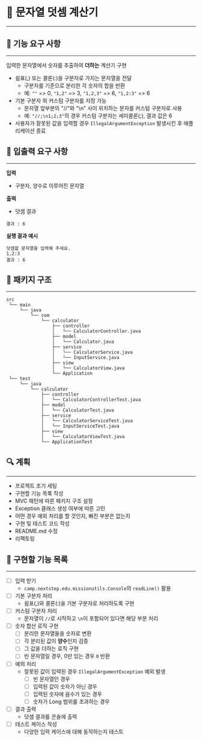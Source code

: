 # 🧮 문자열 덧셈 계산기

- - -

## 🚀 기능 요구 사항

- - -

입력한 문자열에서 숫자를 추출하여 **더하는** 계산기 구현

- 쉼표(,) 또는 콜론(:)을 구분자로 가지는 문자열을 전달
    - 구분자를 기준으로 분리한 각 숫자의 합을 반환
    - 예: `""` => 0, `"1,2"` => 3, `"1,2,3"` => 6, `"1,2:3"` => 6
- 기본 구분자 외 커스텀 구분자를 지정 가능
    - 문자열 앞부분의 "//"와 "\n" 사이 위치하는 문자를 커스텀 구분자로 사용
    - 예: `"//;\n1;2;3"`의 경우 커스텀 구분자는 세미콜론(;), 결과 값은 6
- 사용자가 잘못된 값을 입력할 경우 `IllegalArgumentException` 발생시킨 후 애플리케이션 종료

## 📡 입출력 요구 사항

- - -

**입력**

- 구분자, 양수로 이루어진 문자열

**출력**

- 덧셈 결과

```
결과 : 6
```

**실행 결과 예시**

```
덧셈할 문자열을 입력해 주세요.
1,2:3
결과 : 6
```

## 📂 패키지 구조

- - -

```
src
 └── main
     └── java
         └── com
             └── calculator
                 ├── controller
                 │   └── CalculatorController.java
                 ├── model
                 │   └── Calculator.java
                 ├── service
                 │   └── CalculatorService.java
                 │   └── InputService.java
                 ├── view
                 │   └── CalculatorView.java
                 └── Application
 └── test
     └── java
         └── calculator
             ├── controller
             │   └── CalculatorControllerTest.java
             ├── model
             │   └── CalculatorTest.java
             ├── service
             │   └── CalculatorServiceTest.java
             │   └── InputServiceTest.java
             ├── view
             │   └── CalculatorViewTest.java
             └── ApplicationTest

```

## 🔍 계획

- - -

- 프로젝트 초기 세팅
- 구현할 기능 목록 작성
- MVC 패턴에 따른 패키지 구조 설정
- Exception 클래스 생성 여부에 따른 고민
- 어떤 경우 예외 처리를 할 것인지, 빠진 부분은 없는지
- 구현 및 테스트 코드 작성
- README.md 수정
- 리팩토링

## 📝 구현할 기능 목록

- - -

- [ ] 입력 받기
    - `camp.nextstep.edu.missionutils.Console`의 `readLine()` 활용
- [ ] 기본 구분자 처리
    - 쉼표(,)와 콜론(:)을 기본 구분자로 처리하도록 구현
- [ ] 커스텀 구분자 처리
    - 문자열이 `//`로 시작하고 `\n`이 포함되어 있다면 해당 부분 처리
- [ ] 숫자 합산 로직 구현
    - [ ] 분리한 문자열들을 숫자로 변환
    - [ ] 각 분리된 값이 **양수**인지 검증
    - [ ] 그 값을 더하는 로직 구현
    - [ ] 빈 문자열일 경우, 0만 있는 경우 `0` 반환
- [ ] 예외 처리
    - 잘못된 값이 입력된 경우 `IllegalArgumentException` 예외 발생
        - [ ] 빈 문자열인 경우
        - [ ] 입력된 값이 숫자가 아닌 경우
        - [ ] 입력된 숫자에 음수가 있는 경우
        - [ ] 숫자가 Long 범위를 초과하는 경우
- [ ] 결과 출력
    - 덧셈 결과를 콘솔에 출력
- [ ] 테스트 케이스 작성
    - 다양한 입력 케이스에 대해 동작하는지 테스트